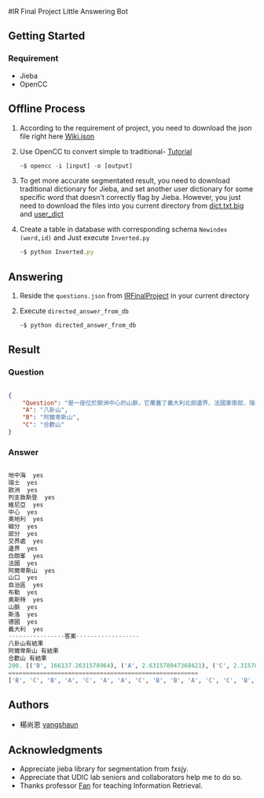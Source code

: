 #IR Final Project Little Answering Bot

## Getting Started

### Requirement 

* Jieba
* OpenCC

## Offline Process 

1. According to the requirement of project, you need to download the json file right here [Wiki.json](https://drive.google.com/open?id=0ByoB_9NkZ9rRa3VUY25TeXRtdnM)

2. Use OpenCC to convert simple to traditional- [Tutorial](https://github.com/BYVoid/OpenCC)

	```js
	~$ opencc -i [input] -o [output]
	```

3. To get more accurate segmentated result, you need to download traditional dictionary for Jieba, and set another user dictionary for some specific word that doesn't correctly flag by Jieba. However, you just need to download the files into you current directory from [dict.txt.big](https://drive.google.com/open?id=0B4mpho8HMrxmZEczc2QzRGFuS1U) and [user_dict](https://drive.google.com/open?id=0B4mpho8HMrxmTjFVbkxkNUx3NlE)

4. Create a table in database with corresponding schema `Newindex (word,id)` and  Just execute `Inverted.py`

	```js
	~$ python Inverted.py
	```

## Answering 

1. Reside the `questions.json` from [IRFinalProject](https://github.com/UDICatNCHU/IRFinalProject) in your current directory

2. Execute `directed_answer_from_db`

	```js
	~$ python directed_answer_from_db

	```

## Result

### Question



```json

{
    "Question": "是一座位於歐洲中心的山脈，它覆蓋了義大利北部邊界、法國東南部、瑞士、列支敦斯登、奧地利、德國南部及斯洛維尼亞。它可以被細分為三個部分，從地中海到白朗峰的西阿爾卑斯山，從奧斯特谷（義大利西北部一自治區）到布勒內山口（奧地利和義大利交界處）的中阿爾卑斯山，從布勒內山口到斯洛維尼亞的東阿爾卑斯山。",
    "A": "八卦山",
    "B": "阿爾卑斯山",
    "C": "合歡山"
}


```

### Answer



```python

地中海  yes
瑞士  yes
歐洲  yes
列支敦斯登  yes
維尼亞  yes
中心  yes
奧地利  yes
細分  yes
部分  yes
交界處  yes
邊界  yes
白朗峯  yes
法國  yes
阿爾卑斯山  yes
山口  yes
自治區  yes
布勒  yes
奧斯特  yes
山脈  yes
斯洛  yes
德國  yes
義大利  yes
----------------答案------------------
八卦山有結果
阿爾卑斯山 有結果
合歡山 有結果
200. [('B', 166137.2631578964), ('A', 2.631578947368421), ('C', 2.31578947368421)]
======================================================
['B', 'C', 'B', 'A', 'C', 'A', 'A', 'C', 'B', 'B', 'A', 'C', 'C', 'B', 'A', 'B', 'A', 'C', 'B', 'B', 'C', 'A', 'C', 'A', 'A', 'C', 'B', 'C', 'A', 'B', 'C', 'A', 'C', 'C', 'A', 'B', 'A', 'C', 'B', 'A', 'B', 'C', 'A', 'B', 'A', 'C', 'A', 'B', 'A', 'C', 'C', 'B', 'B', 'A', 'C', 'B', 'B', 'B', 'B', 'A', 'A', 'B', 'C', 'C', 'C', 'C', 'B', 'C', 'B', 'A', 'B', 'C', 'B', 'C', 'B', 'B', 'B', 'A', 'B', 'C', 'A', 'A', 'B', 'A', 'C', 'C', 'B', 'C', 'A', 'C', 'B', 'C', 'A', 'A', 'B', 'A', 'A', 'C', 'B', 'C', 'C', 'A', 'B', 'B', 'A', 'A', 'C', 'B', 'B', 'A', 'C', 'B', 'B', 'B', 'A', 'A', 'A', 'C', 'B', 'A', 'B', 'B', 'A', 'C', 'C', 'A', 'B', 'A', 'B', 'A', 'A', 'B', 'B', 'C', 'C', 'B', 'A', 'B', 'C', 'A', 'A', 'C', 'A', 'A', 'B', 'C', 'B', 'A', 'A', 'C', 'A', 'A', 'B', 'A', 'B', 'A', 'A', 'B', 'C', 'A', 'A', 'B', 'A', 'C', 'A', 'A', 'B', 'A', 'C', 'C', 'C', 'C', 'A', 'C', 'A', 'C', 'B', 'C', 'A', 'B', 'A', 'C', 'B', 'A', 'C', 'A', 'A', 'A', 'B', 'B', 'B', 'C', 'C', 'A', 'A', 'B', 'B', 'B', 'B', 'B']

```


## Authors

* 楊尚恩 [yangshaun](https://github.com/yangshaun)

## Acknowledgments

* Appreciate jieba library for segmentation from fxsjy.
* Appreciate that UDIC lab seniors and collaborators help me to do so.
* Thanks professor [Fan](http://web.nchu.edu.tw/~yfan/) for teaching Information Retrieval.

